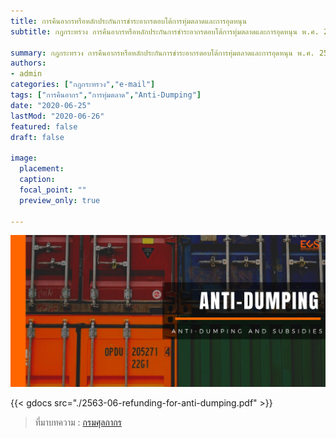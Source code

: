 ```yaml
---
title: การคืนอากรหรือหลักประกันการชำระอากรตอบโต้การทุ่มตลาดและการอุดหนุน
subtitle: กฎกระทรวง การคืนอากรหรือหลักประกันการชำระอากรตอบโต้การทุ่มตลาดและการอุดหนุน พ.ศ. 2563

summary: กฎกระทรวง การคืนอากรหรือหลักประกันการชำระอากรตอบโต้การทุ่มตลาดและการอุดหนุน พ.ศ. 2563
authors:
- admin
categories: ["กฎกระทรวง","e-mail"]
tags: ["การคืนอากร","การทุ่มตลาด","Anti-Dumping"]
date: "2020-06-25"
lastMod: "2020-06-26"
featured: false
draft: false

image:
  placement: 
  caption: 
  focal_point: ""
  preview_only: true

---
```


![](featured.png)






{{< gdocs src="./2563-06-refunding-for-anti-dumping.pdf" >}}

> ที่มาบทความ : [กรมศุลกากร](http://th.customs.go.th/cont_strc_download_with_docno_date.php?lang=th&top_menu=menu_homepage&current_id=14232832414b505f46464b4d464b4a)
